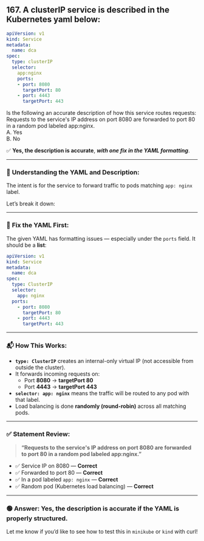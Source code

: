 ## 167. A clusterIP service is described in the Kubernetes yaml below:

```yaml  
apiVersion: v1  
kind: Service  
metadata:  
  name: dca  
spec:  
  type: clusterIP  
  selector:  
    app:nginx  
    ports:  
    - port: 8080  
      targetPort: 80  
    - port: 4443  
      targetPort: 443  
```

Is the following an accurate description of how this service routes requests:  
Requests to the service's IP address on port 8080 are forwarded to port 80 in a random pod labeled app:nginx.  
A. Yes  
B. No  

✅ **Yes, the description is accurate**, **_with one fix in the YAML formatting_**.

---

### 🧠 **Understanding the YAML and Description:**

The intent is for the service to forward traffic to pods matching `app: nginx` label.

Let’s break it down:

---

### 🔧 **Fix the YAML First:**

The given YAML has formatting issues — especially under the `ports` field. It should be a **list**:

```yaml
apiVersion: v1
kind: Service
metadata:
  name: dca
spec:
  type: ClusterIP
  selector:
    app: nginx
  ports:
    - port: 8080
      targetPort: 80
    - port: 4443
      targetPort: 443
```

---

### 📬 **How This Works:**

- **`type: ClusterIP`** creates an internal-only virtual IP (not accessible from outside the cluster).
- It forwards incoming requests on:
  - Port **8080** → **targetPort 80**
  - Port **4443** → **targetPort 443**
- **`selector: app: nginx`** means the traffic will be routed to any pod with that label.
- Load balancing is done **randomly (round-robin)** across all matching pods.

---

### ✅ **Statement Review:**

> **“Requests to the service's IP address on port 8080 are forwarded to port 80 in a random pod labeled app:nginx.”**

- ✅ Service IP on 8080 — **Correct**
- ✅ Forwarded to port 80 — **Correct**
- ✅ In a pod labeled `app: nginx` — **Correct**
- ✅ Random pod (Kubernetes load balancing) — **Correct**

---

### 🟢 **Answer: Yes**, the description is accurate **if** the YAML is properly structured.

Let me know if you’d like to see how to test this in `minikube` or `kind` with curl!

